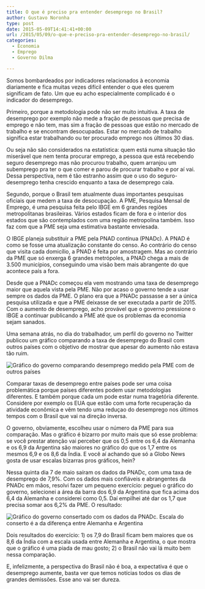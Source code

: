 ```yaml
---
title: O que é preciso pra entender desemprego no Brasil?
author: Gustavo Noronha
type: post
date: 2015-05-09T14:41:41+00:00
url: /2015/05/09/o-que-e-preciso-pra-entender-desemprego-no-brasil/
categories:
  - Economia
  - Emprego
  - Governo Dilma

---
```

Somos bombardeados por indicadores relacionados à economia diariamente e fica muitas vezes difícil entender o que eles querem significam de fato. Um que eu acho especialmente complicado é o indicador do desemprego.

Primeiro, porque a metodologia pode não ser muito intuitiva. A taxa de desemprego por exemplo não mede a fração de pessoas que precisa de emprego e não tem, mas sim a fração de pessoas que estão no mercado de trabalho e se encontram desocupadas. Estar no mercado de trabalho significa estar trabalhando ou ter procurado emprego nos últimos 30 dias.

Ou seja não são considerados na estatística: quem está numa situação tão miserável que nem tenta procurar emprego, a pessoa que está recebendo seguro desemprego mas não procurou trabalho, quem arranjou um subemprego pra ter o que comer e parou de procurar trabalho e por aí vai. Dessa perspectiva, nem é tão estranho assim que o uso do seguro-desemprego tenha crescido enquanto a taxa de desemprego caía.

Segundo, porque o Brasil tem atualmente duas importantes pesquisas oficiais que medem a taxa de desocupação. A PME, Pesquisa Mensal de Emprego, é uma pesquisa feita pelo IBGE em 6 grandes regiões metropolitanas brasileiras. Vários estados ficam de fora e o interior dos estados que são contemplados com uma região metropolina também. Isso faz com que a PME seja uma estimativa bastante enviesada.

O IBGE planeja substituir a PME pela PNAD contínua (PNADc). A PNAD é como se fosse uma atualização constante do censo. Ao contrário do censo que visita cada domicílio, a PNAD é feita por amostragem. Mas ao contrário da PME que só enxerga 6 grandes metrópoles, a PNAD chega a mais de 3.500 municípios, conseguindo uma visão bem mais abrangente do que acontece país a fora.

Desde que a PNADc começou ela vem mostrando uma taxa de desemprego maior que aquela vista pela PME. Não por acaso o governo tende a usar sempre os dados da PME. O plano era que a PNADc passasse a ser a única pesquisa utilizada e que a PME deixasse de ser executada a partir de 2015. Com o aumento de desemprego, acho provável que o governo pressione o IBGE a continuar publicando a PME até que os problemas da economia sejam sanados.

Uma semana atrás, no dia do trabalhador, um perfil do governo no Twitter publicou um gráfico comparando a taxa de desemprego do Brasil com outros países com o objetivo de mostrar que apesar do aumento não estava tão ruim.

![Gráfico do governo comparando desemprego medido pela PME com de outros países](https://politi.kov.blog.br/wp-content/uploads/2015/05/CD8LxZpVEAAHBpS.jpg "Gráfico do governo comparando desemprego medido pela PME com de outros países") 

Comparar taxas de desemprego entre países pode ser uma coisa problemática porque países diferentes podem usar metodologias diferentes. E também porque cada um pode estar numa tragetória diferente. Considere por exemplo os EUA que estão com uma forte recuperação da atividade econômica e vêm tendo uma reduçao do desemprego nos últimos tempos com o Brasil que vai na direção inversa.

O governo, obviamente, escolheu usar o número da PME para sua comparação. Mas o gráfico é bizarro por muito mais que só esse problema: se você prestar atenção vai perceber que os 0,5 entre os 6,4 da Alemanha e os 6,9 da Argentina são maiores no gráfico do que os 1,7 entre os mesmos 6,9 e os 8,6 da Índia. E você aí achando que só a Globo News gosta de usar escalas bizarras pros gráficos, hein?

Nessa quinta dia 7 de maio saíram os dados da PNADc, com uma taxa de desemprego de 7,9%. Com os dados mais confiáveis e abrangentes da PNADc em mãos, resolvi fazer um pequeno exercício: peguei o gráfico do governo, selecionei a área da barra dos 6,9 da Argentina que fica acima dos 6,4 da Alemanha e considerei como 0,5. Daí empilhei até dar os 1,7 que precisa somar aos 6,2% da PME. O resultado:

![Gráfico do governo consertado com os dados da PNADc. Escala do conserto é a da diferença entre Alemanha e Argentina](https://politi.kov.blog.br/wp-content/uploads/2015/05/desemprego-real.jpg "Gráfico do governo consertado com os dados da PNADc. Escala do conserto é a da diferença entre Alemanha e Argentina") 

Dois resultados do exercício: 1) os 7,9 do Brasil ficam bem maiores que os 8,6 da Índia com a escala usada entre Alemanha e Argentina, o que mostra que o gráfico é uma piada de mau gosto; 2) o Brasil não vai lá muito bem nessa comparação.

E, infelizmente, a perspectiva do Brasil não é boa, a expectativa é que o desemprego aumente, basta ver que temos notícias todos os dias de grandes demissões. Esse ano vai ser dureza.

 [1]: https://politi.kov.blog.br/wp-content/uploads/2015/05/CD8LxZpVEAAHBpS.jpg
 [2]: https://politi.kov.blog.br/wp-content/uploads/2015/05/desemprego-real.jpg
